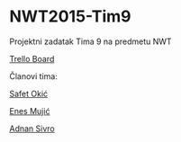 # NWT2015-Tim9
Projektni zadatak Tima 9 na predmetu NWT

[Trello Board](https://trello.com/b/FaW62kCh/hotel-management-system)



Članovi tima:

[Safet Okić](https://github.com/XenoGearX)

[Enes Mujić](https://github.com/emujic1)

[Adnan Sivro](https://github.com/Adnan-Sivro)

